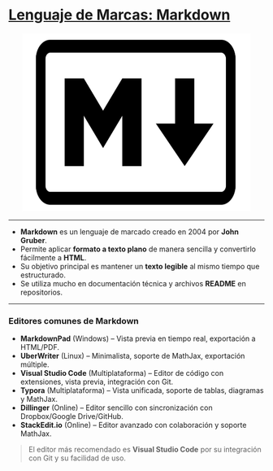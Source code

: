 # [Lenguaje de Marcas: Markdown](README.md)

<p align="center"><img src="img/markdown.png" alt="razer" width="450" height="350"></p>

---

- **Markdown** es un lenguaje de marcado creado en 2004 por **John Gruber**.  
- Permite aplicar **formato a texto plano** de manera sencilla y convertirlo fácilmente a **HTML**.  
- Su objetivo principal es mantener un **texto legible** al mismo tiempo que estructurado.  
- Se utiliza mucho en documentación técnica y archivos **README** en repositorios.  

---

### Editores comunes de Markdown
- **MarkdownPad** (Windows) – Vista previa en tiempo real, exportación a HTML/PDF.  
- **UberWriter** (Linux) – Minimalista, soporte de MathJax, exportación múltiple.  
- **Visual Studio Code** (Multiplataforma) – Editor de código con extensiones, vista previa, integración con Git.  
- **Typora** (Multiplataforma) – Vista unificada, soporte de tablas, diagramas y MathJax.  
- **Dillinger** (Online) – Editor sencillo con sincronización con Dropbox/Google Drive/GitHub.  
- **StackEdit.io** (Online) – Editor avanzado con colaboración y soporte MathJax.  

> El editor más recomendado es **Visual Studio Code** por su integración con Git y su facilidad de uso.
